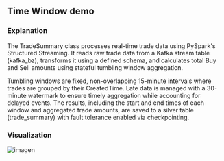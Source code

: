 ## Time Window demo

### Explanation

The TradeSummary class processes real-time trade data using PySpark's Structured Streaming. It reads raw trade data from a Kafka stream table (kafka_bz), transforms it using a defined schema, and calculates total Buy and Sell amounts using stateful tumbling window aggregation.

Tumbling windows are fixed, non-overlapping 15-minute intervals where trades are grouped by their CreatedTime. Late data is managed with a 30-minute watermark to ensure timely aggregation while accounting for delayed events. The results, including the start and end times of each window and aggregated trade amounts, are saved to a silver table (trade_summary) with fault tolerance enabled via checkpointing.

### Visualization

![imagen](https://github.com/user-attachments/assets/f4701f49-d5e3-45c4-af9c-76838323ec83)
